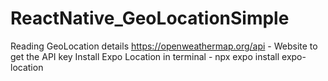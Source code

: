 # ReactNative_GeoLocationSimple
Reading GeoLocation details 
https://openweathermap.org/api - Website to get the API key
Install Expo Location in terminal - npx expo install expo-location
